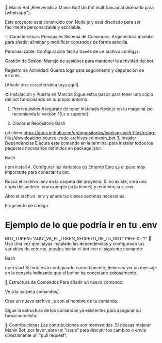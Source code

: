 🤖 Manin Bot
¡Bienvenido a Manin Bot! Un bot multifuncional diseñado para [whatsapp"].

Este proyecto está construido con Node.js y está diseñado para ser fácilmente personalizable y escalable.

✨ Características Principales
Sistema de Comandos: Arquitectura modular para añadir, eliminar y modificar comandos de forma sencilla.

Personalizable: Configuración fácil a través de un archivo config.js.

Gestión de Sesión: Manejo de sesiones para mantener la actividad del bot.

Registro de Actividad: Guarda logs para seguimiento y depuración de errores.

[Añade otra característica tuya aquí]

⚙️ Instalación y Puesta en Marcha
Sigue estos pasos para tener una copia del bot funcionando en tu propio entorno.

1. Prerrequisitos
Asegúrate de tener instalado Node.js en tu máquina (se recomienda la versión 16.x o superior).

2. Clonar el Repositorio
Bash

git clone https://docs.github.com/en/repositories/working-with-files/using-files/downloading-source-code-archives
cd manin_bot
3. Instalar Dependencias
Ejecuta este comando en la terminal para instalar todos los paquetes necesarios definidos en package.json.

Bash

npm install
4. Configurar las Variables de Entorno
Este es el paso más importante para conectar tu bot.

Busca el archivo .env en la carpeta del proyecto. Si no existe, crea una copia del archivo .env.example (si lo tienes) y renómbrala a .env.

Abre el archivo .env y añade las claves secretas necesarias.

Fragmento de código

# Ejemplo de lo que podría ir en tu .env
BOT_TOKEN="AQUÍ_VA_EL_TOKEN_SECRETO_DE_TU_BOT"
PREFIX="!"
🚀 Uso
Una vez que hayas instalado las dependencias y configurado tus variables de entorno, puedes iniciar el bot con el siguiente comando:

Bash

npm start
Si todo está configurado correctamente, deberías ver un mensaje en la consola indicando que el bot se ha conectado exitosamente.

📂 Estructura de Comandos
Para añadir un nuevo comando:

Ve a la carpeta comandos/.

Crea un nuevo archivo .js con el nombre de tu comando.

Sigue la estructura de los comandos ya existentes para asegurar su funcionamiento.

🤝 Contribuciones
Las contribuciones son bienvenidas. Si deseas mejorar Manin Bot, por favor, abre un "issue" para discutir los cambios o envía directamente un "pull request".
